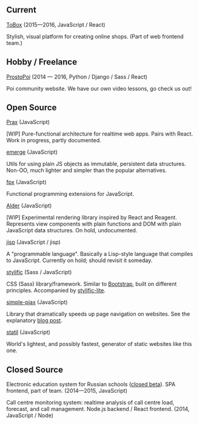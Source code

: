 ## Current

[ToBox](https://tobox.com) <span class="text-gray">(2015—2016, JavaScript / React)</span>

Stylish, visual platform for creating online shops. (Part of web frontend team.)

## Hobby / Freelance

[ProstoPoi](http://prostopoi.ru) <span class="text-gray">(2014 — 2016, Python / Django / Sass / React)</span>

Poi community website. We have our own video lessons, go check us out!

## Open Source

[Prax](http://mitranim.com/prax/) <span class="text-gray">(JavaScript)</span>

[WIP] Pure-functional architecture for realtime web apps. Pairs with React. Work
in progress, partly documented.

[emerge](https://github.com/Mitranim/emerge) <span class="text-gray">(JavaScript)</span>

Utils for using plain JS objects as immutable, persistent data structures.
Non-OO, much lighter and simpler than the popular alternatives.

[fpx](https://github.com/Mitranim/fpx) <span class="text-gray">(JavaScript)</span>

Functional programming extensions for JavaScript.

[Alder](https://github.com/Mitranim/alder) <span class="text-gray">(JavaScript)</span>

[WIP] Experimental rendering library inspired by React and Reagent. Represents
view components with plain functions and DOM with plain JavaScript data
structures. On hold, undocumented.

[jisp](http://jisp.io) <span class="text-gray">(JavaScript / jisp)</span>

A "programmable language". Basically a Lisp-style language that compiles to
JavaScript. Currently on hold; should revisit it someday.

[stylific](http://mitranim.com/stylific/) <span class="text-gray">(Sass / JavaScript)</span>

CSS (Sass) library/framework. Similar to
[Bootstrap](http://getbootstrap.com), built on different principles. Accompanied
by [stylific-lite](http://mitranim.com/stylific-lite/).

[simple-pjax](https://github.com/Mitranim/simple-pjax) <span class="text-gray">(JavaScript)</span>

Library that dramatically speeds up page navigation on websites. See the explanatory
[blog post](/thoughts/cheating-for-performance-pjax/).

[statil](https://github.com/Mitranim/statil) <span class="text-gray">(JavaScript)</span>

World's lightest, and possibly fastest, generator of static websites like this
one.

## Closed Source

Electronic education system for Russian schools ([closed
beta](http://uchebnik.mos.ru)). SPA frontend, part of team. <span class="text-gray">(2014—2015, JavaScript)</span>

Call centre monitoring system: realtime analysis of call centre load, forecast,
and call management. Node.js backend / React frontend. <span class="text-gray">(2014, JavaScript / Node)</span>
